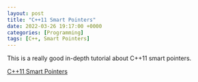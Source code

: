 ```yaml
---
layout: post
title: "C++11 Smart Pointers"
date: 2022-03-26 19:17:00 +0000
categories: [Programming]
tags: [C++, Smart Pointers]
---
```


This is a really good in-depth tutorial about C++11 smart pointers.

[C++11 Smart Pointers](https://yuchenpersonal.github.io/assets/pdf/C++11_smart_ptrs.pdf)
